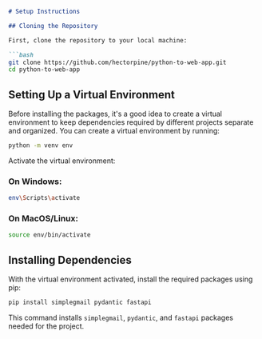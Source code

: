 ```markdown
# Setup Instructions

## Cloning the Repository

First, clone the repository to your local machine:

```bash
git clone https://github.com/hectorpine/python-to-web-app.git
cd python-to-web-app
```

## Setting Up a Virtual Environment

Before installing the packages, it's a good idea to create a virtual environment to keep dependencies required by different projects separate and organized. You can create a virtual environment by running:

```bash
python -m venv env
```

Activate the virtual environment:

### On Windows:
```bash
env\Scripts\activate
```

### On MacOS/Linux:
```bash
source env/bin/activate
```

## Installing Dependencies

With the virtual environment activated, install the required packages using pip:

```bash
pip install simplegmail pydantic fastapi
```

This command installs `simplegmail`, `pydantic`, and `fastapi` packages needed for the project.
```

